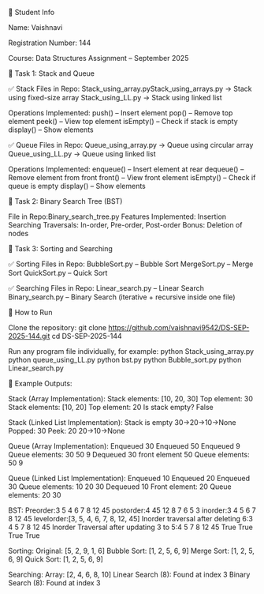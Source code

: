 👤 Student Info

Name: Vaishnavi

Registration Number: 144

Course: Data Structures Assignment – September 2025


📌 Task 1: Stack and Queue

✅ Stack
Files in Repo:
Stack_using_array.pyStack_using_arrays.py → Stack using fixed-size array
Stack_using_LL.py → Stack using linked list

Operations Implemented:
push() – Insert element
pop() – Remove top element
peek() – View top element
isEmpty() – Check if stack is empty
display() – Show elements

✅ Queue
Files in Repo:
Queue_using_array.py → Queue using circular array
Queue_using_LL.py → Queue using linked list

Operations Implemented:
enqueue() – Insert element at rear
dequeue() – Remove element from front
front() – View front element
isEmpty() – Check if queue is empty
display() – Show elements

📌 Task 2: Binary Search Tree (BST)

File in Repo:Binary_search_tree.py
Features Implemented:
Insertion
Searching
Traversals: In-order, Pre-order, Post-order
Bonus: Deletion of nodes

📌 Task 3: Sorting and Searching

✅ Sorting
Files in Repo:
BubbleSort.py – Bubble Sort
MergeSort.py – Merge Sort
QuickSort.py – Quick Sort

✅ Searching
Files in Repo:
Linear_search.py – Linear Search
Binary_search.py – Binary Search (iterative + recursive inside one file)

📌 How to Run

Clone the repository:
git clone https://github.com/vaishnavi9542/DS-SEP-2025-144.git
cd DS-SEP-2025-144

Run any program file individually, for example:
python Stack_using_array.py
python queue_using_LL.py
python bst.py
python Bubble_sort.py
python Linear_search.py

📌 Example Outputs:

Stack (Array Implementation):
Stack elements: [10, 20, 30]
Top element: 30
Stack elements: [10, 20]
Top element: 20
Is stack empty? False

Stack (Linked List Implementation):
Stack is empty
30->20->10->None
Popped: 30
Peek: 20
20->10->None

Queue (Array Implementation):
Enqueued 30
Enqueued 50
Enqueued 9
Queue elements: 30 50 9
Dequeued 30
front element 50
Queue elements: 50 9

Queue (Linked List Implementation):
Enqueued 10
Enqueued 20
Enqueued 30
Queue elements: 10 20 30
Dequeued 10
Front element: 20
Queue elements: 20 30

BST:
Preorder:3 5 4 6 7 8 12 45 
postorder:4 45 12 8 7 6 5 3
inorder:3 4 5 6 7 8 12 45
levelorder:[3, 5, 4, 6, 7, 8, 12, 45]
Inorder traversal after deleting 6:3 4 5 7 8 12 45
Inorder Traversal after updating 3 to 5:4 5 7 8 12 45
True
True
True
True

Sorting:
Original: [5, 2, 9, 1, 6]
Bubble Sort: [1, 2, 5, 6, 9]
Merge Sort:  [1, 2, 5, 6, 9]
Quick Sort:  [1, 2, 5, 6, 9]

Searching:
Array: [2, 4, 6, 8, 10]
Linear Search (8): Found at index 3
Binary Search (8): Found at index 3
